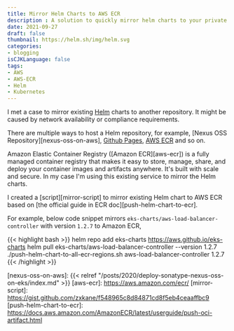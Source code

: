 ```yaml
---
title: Mirror Helm Charts to AWS ECR
description : A solution to quickly mirror helm charts to your private repository
date: 2021-09-27
draft: false
thumbnail: https://helm.sh/img/helm.svg
categories:
- blogging
isCJKLanguage: false
tags:
- AWS
- AWS-ECR
- Helm
- Kubernetes
---
```


I met a case to mirror existing [Helm][helm] charts to another repository. It might be caused by network availability or compliance requirements.

There are multiple ways to host a Helm repository, for example, [Nexus OSS Repository][nexus-oss-on-aws], [Github Pages][helm-chart-repo-on-github-pages], [AWS ECR][ecr-oci-artifact-support] and so on.

Amazon Elastic Container Registry ([Amazon ECR][aws-ecr]) is a fully managed container registry that makes it easy to store, manage, share, and deploy your container images and artifacts anywhere. It's built with scale and secure. In my case I'm using this existing service to mirror the Helm charts.

<!--more-->

I created a [script][mirror-script] to mirror existing Helm chart to AWS ECR based on [the official guide in ECR doc][push-helm-chart-to-ecr].

For example, below code snippet mirrors `eks-charts/aws-load-balancer-controller` with version `1.2.7` to Amazon ECR,

{{< highlight bash >}}
helm repo add eks-charts https://aws.github.io/eks-charts
helm pull eks-charts/aws-load-balancer-controller --version 1.2.7
./push-helm-chart-to-all-ecr-regions.sh aws-load-balancer-controller 1.2.7
{{< /highlight >}}

[helm]: https://helm.sh/
[ecr-oci-artifact-support]: https://aws.amazon.com/blogs/containers/oci-artifact-support-in-amazon-ecr/
[helm-chart-repo-on-github-pages]: https://harness.io/blog/helm-chart-repo/
[nexus-oss-on-aws]: {{< relref "/posts/2020/deploy-sonatype-nexus-oss-on-eks/index.md" >}}
[aws-ecr]: https://aws.amazon.com/ecr/
[mirror-script]: https://gist.github.com/zxkane/f548965c8d84871cd8f5eb4ceaaffbc9
[push-helm-chart-to-ecr]: https://docs.aws.amazon.com/AmazonECR/latest/userguide/push-oci-artifact.html